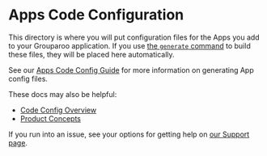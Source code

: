 # Apps Code Configuration

This directory is where you will put configuration files for the Apps you add to your Grouparoo application. If you use [the `generate` command](https://www.grouparoo.com/docs/cli/config#generate) to build these files, they will be placed here automatically.

See our [Apps Code Config Guide](https://www.grouparoo.com/docs/config/apps/community) for more information on generating App config files.

These docs may also be helpful:

- [Code Config Overview](https://www.grouparoo.com/docs/config/code-config)
- [Product Concepts](https://www.grouparoo.com/docs/getting-started/product-concepts)

If you run into an issue, see your options for getting help on [our Support page](https://www.grouparoo.com/docs/support).
